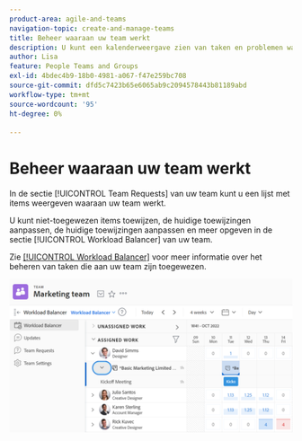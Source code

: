```yaml
---
product-area: agile-and-teams
navigation-topic: create-and-manage-teams
title: Beheer waaraan uw team werkt
description: U kunt een kalenderweergave zien van taken en problemen waaraan uw team momenteel werkt. U kunt niet-toegewezen items toewijzen, huidige toewijzingen aanpassen, huidige toewijzingen aanpassen en meer.
author: Lisa
feature: People Teams and Groups
exl-id: 4bdec4b9-18b0-4981-a067-f47e259bc708
source-git-commit: dfd5c7423b65e6065ab9c2094578443b81189abd
workflow-type: tm+mt
source-wordcount: '95'
ht-degree: 0%

---
```


# Beheer waaraan uw team werkt

In de sectie [!UICONTROL Team Requests] van uw team kunt u een lijst met items weergeven waaraan uw team werkt.

U kunt niet-toegewezen items toewijzen, de huidige toewijzingen aanpassen, de huidige toewijzingen aanpassen en meer opgeven in de sectie [!UICONTROL Workload Balancer] van uw team.

Zie [[!UICONTROL Workload Balancer]](../../resource-mgmt/workload-balancer/assign-work-in-workload-balancer.md) voor meer informatie over het beheren van taken die aan uw team zijn toegewezen.

![](assets/team-page-with-team-requests-and-balancer-sections-left.png)

